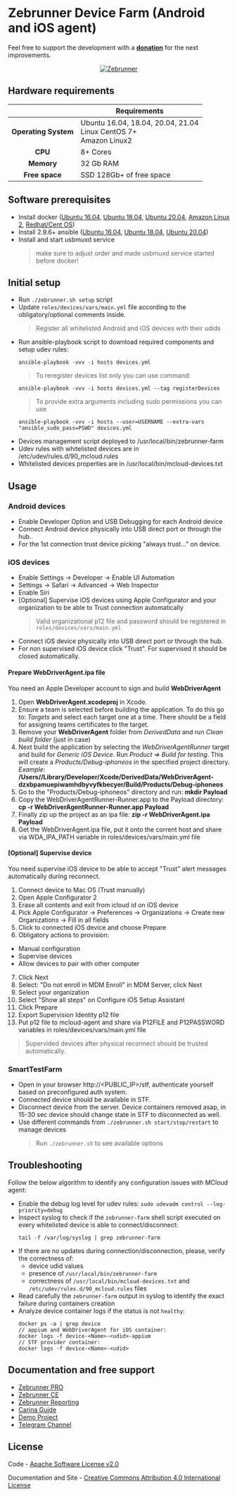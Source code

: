 Zebrunner Device Farm (Android and iOS agent)
==================

Feel free to support the development with a [**donation**](https://www.paypal.com/donate?hosted_button_id=JLQ4U468TWQPS) for the next improvements.

<p align="center">
  <a href="https://zebrunner.com/"><img alt="Zebrunner" src="https://github.com/zebrunner/zebrunner/raw/master/docs/img/zebrunner_intro.png"></a>
</p>

## Hardware requirements

|                         	| Requirements                                                     	|
|:-----------------------:	|------------------------------------------------------------------	|
| <b>Operating System</b> 	| Ubuntu 16.04, 18.04, 20.04, 21.04 <br>Linux CentOS 7+<br>Amazon Linux2|
| <b>       CPU      </b> 	| 8+ Cores                                                         	|
| <b>      Memory    </b> 	| 32 Gb RAM                                                        	|
| <b>    Free space  </b> 	| SSD 128Gb+ of free space                                         	|

## Software prerequisites
* Install docker ([Ubuntu 16.04](https://www.digitalocean.com/community/tutorials/how-to-install-and-use-docker-on-ubuntu-16-04), [Ubuntu 18.04](https://www.digitalocean.com/community/tutorials/how-to-install-and-use-docker-on-ubuntu-18-04), [Ubuntu 20.04](https://www.digitalocean.com/community/tutorials/how-to-install-and-use-docker-on-ubuntu-20-04), [Amazon Linux 2](https://docs.aws.amazon.com/AmazonECS/latest/developerguide/docker-basics.html), [Redhat/Cent OS](https://www.cyberciti.biz/faq/install-use-setup-docker-on-rhel7-centos7-linux/))
* Install 2.9.6+ ansible ([Ubuntu 16.04](https://www.digitalocean.com/community/tutorials/how-to-install-and-configure-ansible-on-ubuntu-16-04), [Ubuntu 18.04](https://www.digitalocean.com/community/tutorials/how-to-install-and-configure-ansible-on-ubuntu-18-04), [Ubuntu 20.04](https://www.digitalocean.com/community/tutorials/how-to-install-and-configure-ansible-on-ubuntu-20-04))
* Install and start usbmuxd service
  > make sure to adjust order and made usbmuxd service started before docker!

## Initial setup
* Run `./zebrunner.sh setup` script
* Update `roles/devices/vars/main.yml` file according to the obligatory/optional comments inside.
  > Register all whitelisted Android and iOS devices with their udids
* Run ansible-playbook script to download required components and setup udev rules:
  ```
  ansible-playbook -vvv -i hosts devices.yml
  ```
  > To reregister devices list only you can use command:
  ```
  ansible-playbook -vvv -i hosts devices.yml --tag registerDevices
  ```
  > To provide extra arguments including sudo permissions you can use
  ```
  ansible-playbook -vvv -i hosts --user=USERNAME --extra-vars "ansible_sudo_pass=PSWD" devices.yml
  ```
 * Devices management script deployed to /usr/local/bin/zebrunner-farm
 * Udev rules with whitelisted devices are in /etc/udev/rules.d/90_mcloud.rules
 * Whitelisted devices properties are in /usr/local/bin/mcloud-devices.txt
   
## Usage

### Android devices
* Enable Developer Option and USB Debugging for each Android device
* Connect Android device physically into USB direct port or through the hub.
* For the 1st connection trust device picking "always trust..." on device.

### iOS devices
* Enable Settings -> Developer -> Enable UI Automation
* Settings -> Safari -> Advanced -> Web Inspector
* Enable Siri
* [Optional] Supervise iOS devices using Apple Configurator and your organization to be able to Trust connection automatically
  > Valid organizational p12 file and password should be registered in `roles/devices/vars/main.yml`
* Connect iOS device physically into USB direct port or through the hub.
* For non supervised iOS device click "Trust". For supervised it should be closed automatically.

#### Prepare WebDriverAgent.ipa file

You need an Apple Developer account to sign and build **WebDriverAgent**

1. Open **WebDriverAgent.xcodeproj** in Xcode.
2. Ensure a team is selected before building the application. To do this go to: *Targets* and select each target one at a time. There should be a field for assigning teams certificates to the target.
3. Remove your **WebDriverAgent** folder from *DerivedData* and run *Clean build folder* (just in case)
4. Next build the application by selecting the *WebDriverAgentRunner* target and build for *Generic iOS Device*. Run *Product => Build for testing*. This will create a *Products/Debug-iphoneos* in the specified project directory.  
 *Example*: **/Users/<username>/Library/Developer/Xcode/DerivedData/WebDriverAgent-dzxbpamuepiwamhdbyvyfkbecyer/Build/Products/Debug-iphoneos**
5. Go to the "Products/Debug-iphoneos" directory and run:
 **mkdir Payload**
6. Copy the WebDriverAgentRunner-Runner.app to the Payload directory:
 **cp -r WebDriverAgentRunner-Runner.app Payload**
7. Finally zip up the project as an ipa file:
 **zip -r WebDriverAgent.ipa Payload**
8. Get the WebDriverAgent.ipa file, put it onto the corrent host and share via WDA_IPA_PATH variable in roles/devices/vars/main.yml file

#### [Optional] Supervise device 

You need supervise iOS device to be able to accept "Trust" alert messages automatically during reconnect.
 
1. Connect device to Mac OS (Trust manually)
2. Open Apple Configurator 2
3. Erase all contents and exit from icloud id on iOS device
4. Pick Apple Configurator -> Preferences -> Organizations -> Create new Organizations
   -> Fill in all fields
5. Click to connected iOS device and choose Prepare
6. Obligatory actions to provision:
- Manual configuration
- Supervise devices
- Allow devices to pair with other computer
7. Click Next
8. Select: "Do not enroll in MDM Enroll"  in MDM Server, click Next
9. Select your organization
10. Select "Show all steps" on Configure iOS Setup Assistant
11. Click Prepare
12. Export Supervision Identity p12 file
13. Put p12 file to mcloud-agent and share via P12FILE and P12PASSWORD variables in roles/devices/vars/main.yml file
> Supervided devices after physical reconnect should be trusted automatically.

### SmartTestFarm
* Open in your browser http://<PUBLIC_IP>/stf, authenticate yourself based on preconfigured auth system.
* Connected device should be available in STF.
* Disconnect device from the server. Device containers removed asap, in 15-30 sec device should change state in STF to disconnected as well.
* Use different commands from `./zebrunner.sh start/stop/restart` to manage devices
  > Run `./zebrunner.sh` to see available options

## Troubleshooting
Follow the below algorithm to identify any configuration issues with MCloud agent:
* Enable the debug log level for udev rules: `sudo udevadm control --log-priority=debug`
* Inspect syslog to check if the `zebrunner-farm` shell script executed on every whitelisted device is able to connect/disconnect:
  ```
  tail -f /var/log/syslog | grep zebrunner-farm
  ```
* If there are no updates during connection/disconnection, please, verify the correctness of:
  * device udid values
  * presence of `/usr/local/bin/zebrunner-farm`
  * correctness of `/usr/local/bin/mcloud-devices.txt` and `/etc/udev/rules.d/90_mcloud.rules` files
* Read carefully the `zebrunner-farm` output in syslog to identify the exact failure during containers creation
* Analyze device container logs if the status is not `healthy`:
  ```
  docker ps -a | grep device
  // appium and WebDriverAgent for iOS container:
  docker logs -f device-<Name>-<udid>-appium
  // STF provider container:
  docker logs -f device-<Name>-<udid>
  ```

## Documentation and free support
* [Zebrunner PRO](https://zebrunner.com)
* [Zebrunner CE](https://zebrunner.github.io/community-edition)
* [Zebrunner Reporting](https://zebrunner.com/documentation)
* [Carina Guide](http://zebrunner.github.io/carina)
* [Demo Project](https://github.com/zebrunner/carina-demo)
* [Telegram Channel](https://t.me/zebrunner)

## License
Code - [Apache Software License v2.0](http://www.apache.org/licenses/LICENSE-2.0)

Documentation and Site - [Creative Commons Attribution 4.0 International License](http://creativecommons.org/licenses/by/4.0/deed.en_US)
